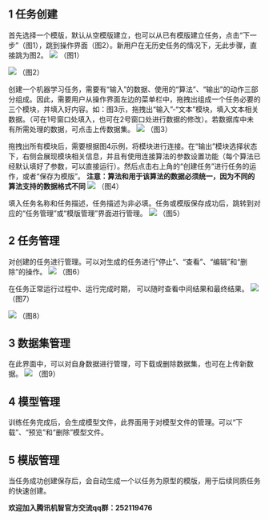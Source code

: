 ## 1 任务创建

首先选择一个模版，默认从空模版建立，也可以从已有模版建立任务，点击“下一步”（图1），跳到操作界面（图2）。新用户在无历史任务的情况下，无此步骤，直接跳为图2。
 ![](http://imgcache.tcecqpoc.fsphere.cn/image/mccdn.qcloud.com/static/img/46c81447296bdde6d7e9215bde23c4b7/image.png)
（图1）
 
 ![](http://imgcache.tcecqpoc.fsphere.cn/image/mccdn.qcloud.com/static/img/565e2d114ca6a212d6e661388775d9d5/image.png)
（图2）

创建一个机器学习任务，需要有“输入”的数据、使用的“算法”、“输出”的动作三部分组成。因此，需要用户从操作界面左边的菜单栏中，拖拽出组成一个任务必要的三个模块，并填入好内容。如：图3示，拖拽出“输入”-“文本”模块，填入文本相关数据。（可在1号窗口处填入，也可在2号窗口处进行数据的修改）。若数据库中未有所需处理的数据，可点击上传数据集。
![](http://imgcache.tcecqpoc.fsphere.cn/image/mccdn.qcloud.com/static/img/f2c4ad8e82ecb9c76dfd13dfdc416a48/image.png) 
（图3）

拖拽出所有模块后，需要根据图4示例，将模块进行连接。在“输出”模块选择状态下，右侧会展现模块相关信息，并且有使用连接算法的参数设置功能（每个算法已经默认填好了参数，可以直接运行）。然后点击右上角的“创建任务”进行任务的运作，或者“保存为模版”。
**注意：算法和用于该算法的数据必须统一，因为不同的算法支持的数据格式不同**
![](http://imgcache.tcecqpoc.fsphere.cn/image/mccdn.qcloud.com/static/img/114461431dc4d780e6f747f296d50383/image.png) 
（图4）

填入任务名称和任务描述，任务描述为非必填。任务或模版保存成功后，跳转到对应的“任务管理”或“模版管理”界面进行管理。
 ![](http://imgcache.tcecqpoc.fsphere.cn/image/mccdn.qcloud.com/static/img/68b97587842ea4e0b40f203e3de1843f/image.png)
（图5）

## 2 任务管理
对创建的任务进行管理。可以对生成的任务进行“停止”、“查看”、“编辑”和“删除”的操作。
 ![](http://imgcache.tcecqpoc.fsphere.cn/image/mccdn.qcloud.com/static/img/dec72c1652da4a82eaec91e3c569c2a5/image.png)
（图6）

在任务正常运行过程中、运行完成时期， 可以随时查看中间结果和最终结果。
 ![](http://imgcache.tcecqpoc.fsphere.cn/image/mccdn.qcloud.com/static/img/9dd8bd4c86a6c54756edc368610677f7/image.png)
（图7）

![](http://imgcache.tcecqpoc.fsphere.cn/image/mccdn.qcloud.com/static/img/c6f9eedab1130274100668f2e76d3b41/image.png)
（图8）

## 3 数据集管理
在此界面中，可以对自身数据进行管理，可下载或删除数据集，也可在上传新数据。
![](http://imgcache.tcecqpoc.fsphere.cn/image/mccdn.qcloud.com/static/img/9e16106ba82fcb4a90c23f45bbd7f5c2/image.png)
（图9）

## 4 模型管理
训练任务完成后，会生成模型文件，此界面用于对模型文件的管理。可以“下载”、“预览”和“删除”模型文件。

## 5 模版管理
当任务成功创建保存后，会自动生成一个以任务为原型的模版，用于后续同质任务的快速创建。



 **欢迎加入腾讯机智官方交流qq群：252119476**